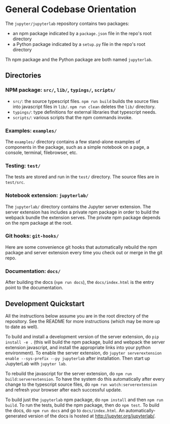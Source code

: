 # General Codebase Orientation

The `jupyter/jupyterlab` repository contains two packages:

- an npm package indicated by a `package.json` file in the repo's root directory
- a Python package indicated by a `setup.py` file in the repo's root directory

Th npm package and the Python package are both named `jupyterlab`.

## Directories

### NPM package: `src/`, `lib/`, `typings/`, `scripts/`

* `src/`: the source typescript files. `npm run build` builds the source files into javascript files in `lib/`. `npm run clean` deletes the `lib/` directory.
* `typings/`: type definitions for external libraries that typescript needs.
* `scripts/`: various scripts that the npm commands invoke.

### Examples: `examples/`

The `examples/` directory contains a few stand-alone examples of components in the package, such as a simple notebook on a page, a console, terminal, filebrowser, etc.

### Testing: `test/`

The tests are stored and run in the `test/` directory. The source files are in `test/src`.

### Notebook extension: `jupyterlab/`

The `jupyterlab/` directory contains the Jupyter server extension. The server extension has includes a private npm package in order to build the webpack bundle the extension serves. The private npm package depends on the npm package at the root.

### Git hooks: `git-hooks/`

Here are some convenience git hooks that automatically rebuild the npm package and server extension every time you check out or merge in the git repo.

### Documentation: `docs/`

After building the docs (`npm run docs`), the `docs/index.html` is the entry point to the documentation. 

## Development Quickstart

All the instructions below assume you are in the root directory of the repository. See the README for more instructions (which may be more up to date as well).

To build and install a development version of the server extension, do `pip install -e .` (this will build the npm package, build and webpack the server extension javascript, and install the appropriate links into your python environment). To enable the server extension, do `jupyter serverextension enable --sys-prefix --py jupyterlab` after installation. Then start up JupyterLab with `jupyter lab`.

To rebuild the javascript for the server extension, do `npm run build:serverextension`. To have the system do this automatically after every change to the typescript source files, do `npm run watch:serverextension` and refresh your browser after each successful update.

To build just the `jupyterlab` npm package, do `npm install` and then `npm run build`. To run the tests, build the npm package, then do `npm test`. To build the docs, do `npm run docs` and go to `docs/index.html`. An automatically-generated version of the docs is hosted at http://jupyter.org/jupyterlab/.
